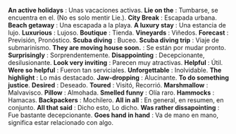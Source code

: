 **An active holidays** : Unas vacaciones activas.
**Lie on the** : Tumbarse, se encuentra en el. (No es solo mentir Lie.).
**City Break** : Escapada urbana.
**Beach getaway** : Una escapada a la playa.
**A luxury stay** : Una estancia de lujo.
**Luxurious** : Lujoso.
**Boutique** : Tienda.
**Vineyards** : Viñedos.
**Forecast** : Previsión, Pronóstico.
**Scuba diving** : Buceo.
**Scuba diving trip** : Viaje de submarinismo.
**They are moving house soon.** : Se están por mudar pronto.
**Surprisingly** : Sorprendentemente.
**Disappointing** : Decepcionante, desilusionante.
**Look very inviting** : Parecen muy atractivas.
**Helpful** : Útil. 
**Were so helpful** : Fueron tan serviciales.
**Unforgettable** : Inolvidable.
**The highlight** : Lo más destacado.
**Jaw-dropping** : Alucinante.
**To do something justice**.
**Desired** : Deseado.
**Toured** : Visitó, Recorrió.
**Marshmallow** : Malvavisco.
**Pillow** : Almohada.
**Smelled funny** : Olía raro.
**Hammocks** : Hamacas.
**Backpackers** : Mochilero.
**All in all** : En general, en resumen, en conjunto.
**All that said** : Dicho esto, Lo dicho.
**Was rather dissapointing** : Fue bastante decepcionante.
**Goes hand in hand** : Va de mano en mano, significa estar relacionado con algo.